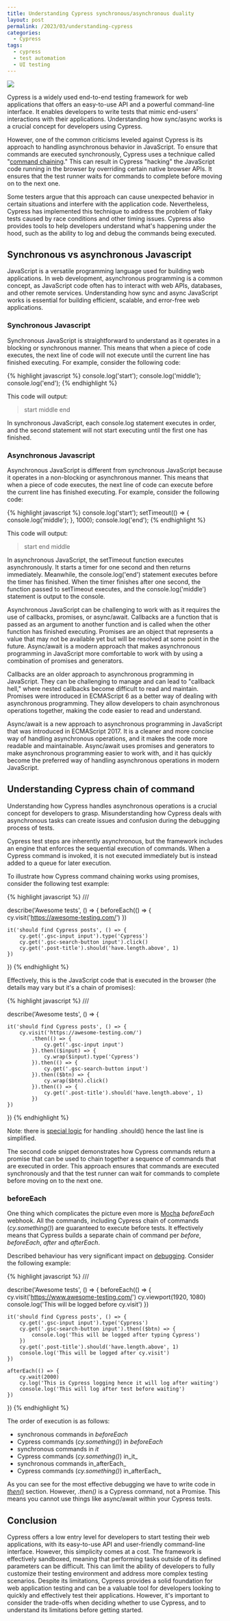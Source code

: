 ```yaml
---
title: Understanding Cypress synchronous/asynchronous duality
layout: post
permalink: /2023/03/understanding-cypress
categories:
  - Cypress
tags:
  - cypress
  - test automation
  - UI testing 
---
```


![](/images/blog/cypress.png)

Cypress is a widely used end-to-end testing framework for web applications that offers an easy-to-use API and a powerful
command-line interface. It enables developers to write tests that mimic end-users' interactions with their applications.
Understanding how sync/async works is a crucial concept for developers using Cypress.

However, one of the common criticisms leveled against Cypress is its approach to handling asynchronous behavior in
JavaScript. To ensure that commands are executed synchronously, Cypress uses a technique
called "[command chaining](https://learn.cypress.io/cypress-fundamentals/command-chaining)." This can result in
Cypress "hacking" the JavaScript code running in the browser by overriding certain native browser APIs. It ensures that
the test runner waits for commands to complete before moving on to the next one.

Some testers argue that this approach can cause unexpected behavior in certain situations and interfere with the
application code. Nevertheless, Cypress has implemented this technique to address the problem of flaky tests caused by
race conditions and other timing issues. Cypress also provides tools to help developers understand what's happening
under the hood, such as the ability to log and debug the commands being executed.

## Synchronous vs asynchronous Javascript

JavaScript is a versatile programming language used for building web applications. In web development, asynchronous
programming is a common concept, as JavaScript code often has to interact with web APIs, databases, and other remote
services. Understanding how sync and async JavaScript works is essential for building efficient, scalable, and
error-free web applications.

### Synchronous Javascript

Synchronous JavaScript is straightforward to understand as it operates in a blocking or synchronous manner. This means
that when a piece of code executes, the next line of code will not execute until the current line has finished
executing. For example, consider the following code:

{% highlight javascript %}
console.log('start');
console.log('middle');
console.log('end');
{% endhighlight %}

This code will output:

> start
> middle
> end

In synchronous JavaScript, each console.log statement executes in order, and the second statement will not start
executing until the first one has finished.

### Asynchronous Javascript

Asynchronous JavaScript is different from synchronous JavaScript because it operates in a non-blocking or asynchronous
manner. This means that when a piece of code executes, the next line of code can execute before the current line has
finished executing. For example, consider the following code:

{% highlight javascript %}
console.log('start');
setTimeout(() => {
  console.log('middle');
}, 1000);
console.log('end');
{% endhighlight %}

This code will output:

> start
> end
> middle

In asynchronous JavaScript, the setTimeout function executes asynchronously. It starts a timer for one second and then
returns immediately. Meanwhile, the console.log('end') statement executes before the timer has finished. When the timer
finishes after one second, the function passed to setTimeout executes, and the console.log('middle') statement is output
to the console.

Asynchronous JavaScript can be challenging to work with as it requires the use of callbacks, promises, or async/await.
Callbacks are a function that is passed as an argument to another function and is called when the other function has
finished executing. Promises are an object that represents a value that may not be available yet but will be resolved at
some point in the future. Async/await is a modern approach that makes asynchronous programming in JavaScript more
comfortable to work with by using a combination of promises and generators.

Callbacks are an older approach to asynchronous programming in JavaScript. They can be challenging to manage and can
lead to "callback hell," where nested callbacks become difficult to read and maintain. Promises were introduced in
ECMAScript 6 as a better way of dealing with asynchronous programming. They allow developers to chain asynchronous
operations together, making the code easier to read and understand.

Async/await is a new approach to asynchronous programming in JavaScript that was introduced in ECMAScript 2017. It is a
cleaner and more concise way of handling asynchronous operations, and it makes the code more readable and maintainable.
Async/await uses promises and generators to make asynchronous programming easier to work with, and it has quickly become
the preferred way of handling asynchronous operations in modern JavaScript.

## Understanding Cypress chain of command

Understanding how Cypress handles asynchronous operations is a crucial concept for developers to grasp. Misunderstanding
how Cypress deals with asynchronous tasks can create issues and confusion during the debugging process of tests.

Cypress test steps are inherently asynchronous, but the framework includes an engine that enforces the sequential
execution of commands. When a Cypress command is invoked, it is not executed immediately but is instead added to a queue
for later execution.

To illustrate how Cypress command chaining works using promises, consider the following test example:

{% highlight javascript %}
/// <reference types="cypress" />

describe('Awesome tests', () => {
    beforeEach(() => {
        cy.visit('https://awesome-testing.com/')
    })

    it('should find Cypress posts', () => {
        cy.get('.gsc-input input').type('Cypress')
        cy.get('.gsc-search-button input').click()
        cy.get('.post-title').should('have.length.above', 1)
    })

})
{% endhighlight %}

Effectively, this is the JavaScript code that is executed in the browser (the details may vary but it's a chain of
promises):

{% highlight javascript %}
/// <reference types="cypress" />

describe('Awesome tests', () => {

    it('should find Cypress posts', () => {
        cy.visit('https://awesome-testing.com/')
            .then(() => {
                cy.get('.gsc-input input')
            }).then(($input) => {
                cy.wrap($input).type('Cypress')
            }).then(() => {
                cy.get('.gsc-search-button input')
            }).then(($btn) => {
                cy.wrap($btn).click()
            }).then(() => {
                cy.get('.post-title').should('have.length.above', 1)
            })
    })

})
{% endhighlight %}

Note: there is [special logic](https://docs.cypress.io/api/commands/should#Differences) for handling .should() hence the
last line is simplified.

The second code snippet demonstrates how Cypress commands return a promise that can be used to chain together a sequence
of commands that are executed in order. This approach ensures that commands are executed synchronously and that the test
runner can wait for commands to complete before moving on to the next one.

### beforeEach

One thing which complicates the picture even more is [Mocha](https://mochajs.org) _beforeEach_ webhook. All the
commands, including Cypress chain of commands (_cy.something()_) are guaranteed to execute before tests. It effectively
means that Cypress builds a separate chain of command per _before_, _beforeEach_, _after_ and _afterEach_.

Described behaviour has very significant impact on [debugging](https://docs.cypress.io/guides/guides/debugging).
Consider the following example:

{% highlight javascript %}
/// <reference types="cypress" />

describe('Awesome tests', () => {
beforeEach(() => {
cy.visit('https://www.awesome-testing.com/')
cy.viewport(1920, 1080)
console.log('This will be logged before cy.visit')
})

    it('should find Cypress posts', () => {
        cy.get('.gsc-input input').type('Cypress')
        cy.get('.gsc-search-button input').then(($btn) => {
            console.log('This will be logged after typing Cypress')
        })
        cy.get('.post-title').should('have.length.above', 1)
        console.log('This will be logged after cy.visit')
    })

    afterEach(() => {
        cy.wait(2000)
        cy.log('This is Cypress logging hence it will log after waiting')
        console.log('This will log after test before waiting')
    })

})
{% endhighlight %}

The order of execution is as follows:

* synchronous commands in _beforeEach_
* Cypress commands (_cy.something()_) in _beforeEach_
* synchronous commands in _it_
* Cypress commands (_cy.something()_) in_it_
* synchronous commands in_afterEach_
* Cypress commands (_cy.something()_) in_afterEach_

As you can see for the most effective debugging we have to write code in
_[then()](https://docs.cypress.io/api/commands/then)_ section. However, _.then()_ is a Cypress command, not a Promise.
This means you cannot use things like async/await within your Cypress tests.

## Conclusion

Cypress offers a low entry level for developers to start testing their web applications, with its easy-to-use API and
user-friendly command-line interface. However, this simplicity comes at a cost. The framework is effectively sandboxed,
meaning that performing tasks outside of its defined parameters can be difficult. This can limit the ability of
developers to fully customize their testing environment and address more complex testing scenarios. Despite its
limitations, Cypress provides a solid foundation for web application testing and can be a valuable tool for developers
looking to quickly and effectively test their applications. However, it's important to consider the trade-offs when
deciding whether to use Cypress, and to understand its limitations before getting started.

